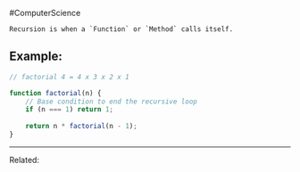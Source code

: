 #ComputerScience 

```ad-summary
Recursion is when a `Function` or `Method` calls itself.
```


## Example:
```javascript 
// factorial 4 = 4 x 3 x 2 x 1

function factorial(n) {
	// Base condition to end the recursive loop
	if (n === 1) return 1;
	
	return n * factorial(n - 1);
}
```

---
Related:  